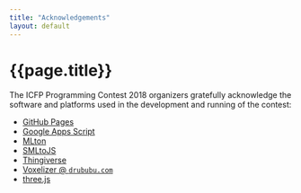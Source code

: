 ```yaml
---
title: "Acknowledgements"
layout: default
---
```


# {{page.title}}

The ICFP Programming Contest 2018 organizers gratefully acknowledge the software
and platforms used in the development and running of the contest:

* [GitHub Pages](https://pages.github.com/)
* [Google Apps Script](https://script.google.com/home)
* [MLton](http://mlton.org)
* [SMLtoJS](http://www.smlserver.org/smltojs/)
* [Thingiverse](https://www.thingiverse.com/)
* [Voxelizer @ `drububu.com`](http://drububu.com/miscellaneous/voxelizer/?out=obj)
* [three.js](https://threejs.org/)
